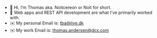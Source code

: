 - 👋 Hi, I’m Thomas aka. Noitcereon or Noit for short.
- 👀 Web apps and REST API development are what I've primarily worked with.
- ✉️ My personal Email is: tba@live.dk
- ✉️ My work Email is: thomas.andersen@dcx.com


<!---
Noitcereon/Noitcereon is a ✨ special ✨ repository because its `README.md` (this file) appears on your GitHub profile.
You can click the Preview link to take a look at your changes.
--->
